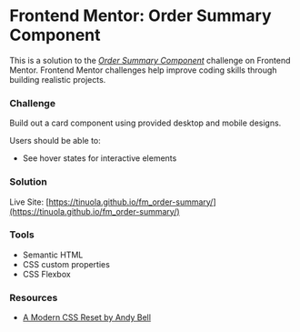 # Frontend Mentor: Order Summary Component
This is a solution to the _[Order Summary Component](https://www.frontendmentor.io/challenges/order-summary-component-QlPmajDUj)_ challenge on Frontend Mentor. Frontend Mentor challenges help improve coding skills through building realistic projects.
 
### Challenge
Build out a card component using provided desktop and mobile designs.

Users should be able to:
- See hover states for interactive elements
 
### Solution
Live Site: [https://tinuola.github.io/fm_order-summary/](https://tinuola.github.io/fm_order-summary/)
 
### Tools
- Semantic HTML
- CSS custom properties
- CSS Flexbox
 
### Resources
- [A Modern CSS Reset by Andy Bell](https://piccalil.li/blog/a-modern-css-reset/)
